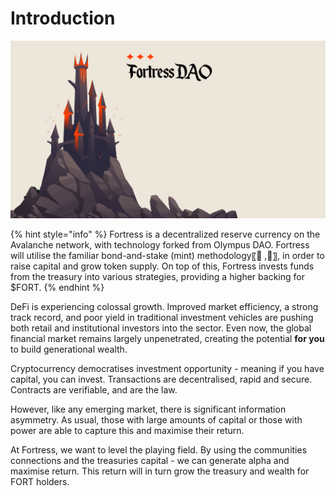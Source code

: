 # Introduction

![](<.gitbook/assets/image (11).png>)

{% hint style="info" %}
Fortress is a decentralized reserve currency on the Avalanche network, with technology forked from Olympus DAO. Fortress will utilise the familiar bond-and-stake (mint) methodology〖🏰 ,🏰〗, in order to raise capital and grow token supply. On top of this, Fortress invests funds from the treasury into various strategies, providing a higher backing for $FORT.&#x20;
{% endhint %}

DeFi is experiencing colossal growth. Improved market efficiency, a strong track record, and poor yield in traditional investment vehicles are pushing both retail and institutional investors into the sector. Even now, the global financial market remains largely unpenetrated, creating the potential **for you** to build generational wealth.

Cryptocurrency democratises investment opportunity - meaning if you have capital, you can invest. Transactions are decentralised, rapid and secure. Contracts are verifiable, and are the law.

However, like any emerging market, there is significant information asymmetry. As usual, those with large amounts of capital or those with power are able to capture this and maximise their return.

At Fortress, we want to level the playing field. By using the communities connections and the treasuries capital - we can generate alpha and maximise return. This return will in turn grow the treasury and wealth for FORT holders.
